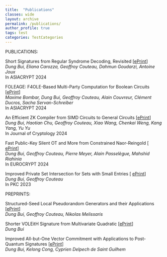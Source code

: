 ```yaml
---
title:  "Publications"
classes: wide
layout: archive
permalink: /publications/
author_profile: true
tags: test
categories: TestCategories
---
```

PUBLICATIONS:

Short Signatures from Regular Syndrome Decoding, Revisited [[ePrint](https://eprint.iacr.org/2024/252)]
    <br> *Dung Bui, Eliana Carozza, Geoffroy Couteau, Dahmun Goudarzi, Antoine Joux*
    <br> In ASIACRYPT 2024
    
FOLEAGE: F4OLE-Based Multi-Party Computation for Boolean Circuits [[ePrint](https://eprint.iacr.org/2024/429)]
   <br> *Maxime Bombar, Dung Bui, Geoffroy Couteau, Alain Couvreur, Clément Ducros, Sacha Servan-Schreiber*
   <br> In ASIACRYPT 2024
   
An Efficient ZK Compiler from SIMD Circuits to General Circuits [[ePrint](https://eprint.iacr.org/2023/1610)]
<br> *Dung Bui, Haotian Chu, Geoffroy Couteau, Xiao Wang, Chenkai Weng, Kang Yang, Yu Yu* 
<br> In Journal of Cryptology 2024

Fast Public-Key Silent OT and More from Constrained Naor-Reingold [ [ePrint](https://eprint.iacr.org/2024/178)]
   <br> *Dung Bui, Geoffroy Couteau, Pierre Meyer, Alain Passelègue, Mahshid Riahinia*
   <br> In EUROCRYPT 2024
   
Improved Private Set Intersection for Sets with Small Entries [ [ePrint](https://eprint.iacr.org/2022/334)]
   <br> *Dung Bui, Geoffroy Couteau*
   <br> In PKC 2023

PREPRINTS:

Structured-Seed Local Pseudorandom Generators and their Applications [[ePrint](https://eprint.iacr.org/2024/1027)]
<br> *Dung Bui, Geoffroy Couteau, Nikolas Melissaris*

Shorter VOLEitH Signature from Multivariate Quadratic [[ePrint](https://eprint.iacr.org/2024/465)]
   <br> *Dung Bui*
   
Improved All-but-One Vector Commitment with Applications to Post-Quantum Signatures [[ePrint](https://eprint.iacr.org/2024/097)]
  <br> *Dung Bui, Kelong Cong, Cyprien Delpech de Saint Guilhem*



